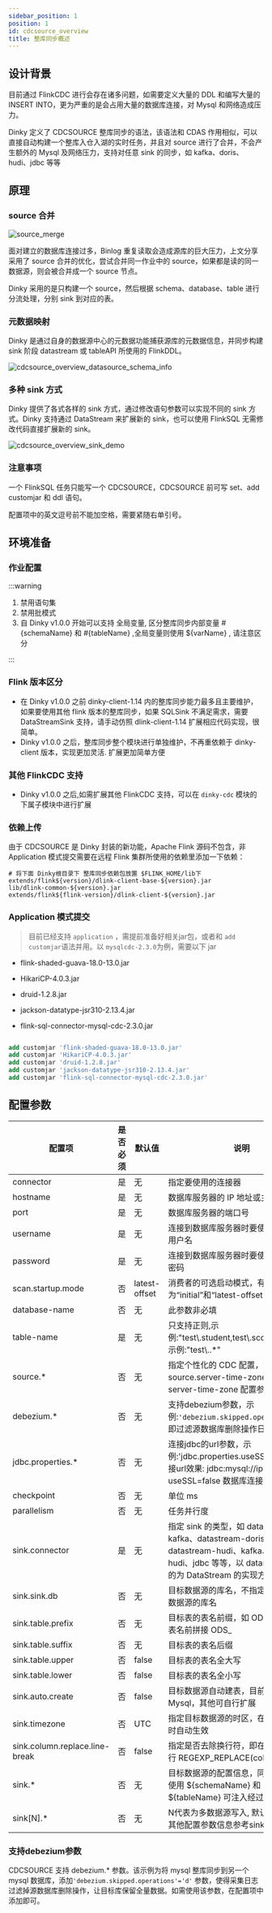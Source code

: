 ```yaml
---
sidebar_position: 1
position: 1
id: cdcsource_overview
title: 整库同步概述
---
```


## 设计背景

目前通过 FlinkCDC 进行会存在诸多问题，如需要定义大量的 DDL 和编写大量的 INSERT INTO，更为严重的是会占用大量的数据库连接，对
Mysql 和网络造成压力。

Dinky 定义了 CDCSOURCE 整库同步的语法，该语法和 CDAS 作用相似，可以直接自动构建一个整库入仓入湖的实时任务，并且对 source
进行了合并，不会产生额外的 Mysql 及网络压力，支持对任意 sink 的同步，如 kafka、doris、hudi、jdbc 等等

## 原理

### source 合并

![source_merge](http://pic.dinky.org.cn/dinky/docs/zh-CN/data_integration_guide/cdcsource_statementssource_merge.png)

面对建立的数据库连接过多，Binlog 重复读取会造成源库的巨大压力，上文分享采用了 source 合并的优化，尝试合并同一作业中的
source，如果都是读的同一数据源，则会被合并成一个 source 节点。

Dinky 采用的是只构建一个 source，然后根据 schema、database、table 进行分流处理，分别 sink 到对应的表。

### 元数据映射

Dinky 是通过自身的数据源中心的元数据功能捕获源库的元数据信息，并同步构建 sink 阶段 datastream 或 tableAPI 所使用的
FlinkDDL。

![cdcsource_overview_datasource_schema_info](http://pic.dinky.org.cn/dinky/docs/zh-CN/practical_guide/cdcsource_practice/cdcsource_overview/cdcsource_overview_datasource_schema_info.png)

### 多种 sink 方式

Dinky 提供了各式各样的 sink 方式，通过修改语句参数可以实现不同的 sink 方式。Dinky 支持通过 DataStream 来扩展新的
sink，也可以使用 FlinkSQL 无需修改代码直接扩展新的 sink。

![cdcsource_overview_sink_demo](http://pic.dinky.org.cn/dinky/docs/zh-CN/practical_guide/cdcsource_practice/cdcsource_overview/cdcsource_overview_sink_demo.png)

### 注意事项
一个 FlinkSQL 任务只能写一个 CDCSOURCE，CDCSOURCE 前可写 set、add customjar 和 ddl 语句。

配置项中的英文逗号前不能加空格，需要紧随右单引号。

## 环境准备

### 作业配置

:::warning

1. 禁用语句集
2. 禁用批模式
3. 自 Dinky v1.0.0 开始可以支持 全局变量, 区分整库同步内部变量 #{schemaName} 和 #{tableName} ,全局变量则使用 ${varName} , 请注意区分

:::

### Flink 版本区分

- 在 Dinky v1.0.0 之前 dinky-client-1.14 内的整库同步能力最多且主要维护，如果要使用其他 flink 版本的整库同步，如果 SQLSink
  不满足需求，需要DataStreamSink 支持，请手动仿照 dlink-client-1.14 扩展相应代码实现，很简单。
- Dinky v1.0.0 之后，整库同步整个模块进行单独维护，不再重依赖于 dinky-client 版本，实现更加灵活. 扩展更加简单方便

### 其他 FlinkCDC 支持

- Dinky v1.0.0 之后,如需扩展其他 FlinkCDC 支持，可以在 `dinky-cdc` 模块的下属子模块中进行扩展

### 依赖上传

由于 CDCSOURCE 是 Dinky 封装的新功能，Apache Flink 源码不包含，非 Application 模式提交需要在远程 Flink 集群所使用的依赖里添加一下依赖：

```
# 将下面 Dinky根目录下 整库同步依赖包放置 $FLINK_HOME/lib下
extends/flink${version}/dlink-client-base-${version}.jar
lib/dlink-common-${version}.jar
extends/flink${flink-version}/dlink-client-${version}.jar
```

### Application 模式提交

> 目前已经支持 `application` ，需提前准备好相关jar包，或者和 `add customjar`语法并用。以 `mysqlcdc-2.3.0`为例，需要以下 jar

* flink-shaded-guava-18.0-13.0.jar

* HikariCP-4.0.3.jar

* druid-1.2.8.jar

* jackson-datatype-jsr310-2.13.4.jar

* flink-sql-connector-mysql-cdc-2.3.0.jar

```sql

add customjar 'flink-shaded-guava-18.0-13.0.jar'
add customjar 'HikariCP-4.0.3.jar'
add customjar 'druid-1.2.8.jar'
add customjar 'jackson-datatype-jsr310-2.13.4.jar'  
add customjar 'flink-sql-connector-mysql-cdc-2.3.0.jar'

```

## 配置参数

| 配置项                            | 是否必须 | 默认值           | 说明                                                                                                                           |
|--------------------------------|------|---------------|------------------------------------------------------------------------------------------------------------------------------|
| connector                      | 是    | 无             | 指定要使用的连接器                                                                                                                    |
| hostname                       | 是    | 无             | 数据库服务器的 IP 地址或主机名                                                                                                            |
| port                           | 是    | 无             | 数据库服务器的端口号                                                                                                                   |
| username                       | 是    | 无             | 连接到数据库服务器时要使用的数据库的用户名                                                                                                        |
| password                       | 是    | 无             | 连接到数据库服务器时要使用的数据库的密码                                                                                                         |
| scan.startup.mode              | 否    | latest-offset | 消费者的可选启动模式，有效枚举为“initial”和“latest-offset”                                                                                    |
| database-name                  | 否    | 无             | 此参数非必填                                                                                                                       |
| table-name                     | 是    | 无             | 只支持正则,示例:"test\\.student,test\\.score"，所有表示例:"test\\..*"                                                                     |
| source.*                       | 否    | 无             | 指定个性化的 CDC 配置，如 source.server-time-zone 即为 server-time-zone 配置参数。                                                            |
| debezium.*                     | 否    | 无             | 支持debezium参数，示例:`'debezium.skipped.operations'='d'` 即过滤源数据库删除操作日志。                                                           |
| jdbc.properties.*              | 否    | 无             | 连接jdbc的url参数，示例:'jdbc.properties.useSSL' = 'false' 连接url效果: jdbc:mysql://ip:3306/db?useSSL=false 数据库连接参数                     |
| checkpoint                     | 否    | 无             | 单位 ms                                                                                                                        |
| parallelism                    | 否    | 无             | 任务并行度                                                                                                                        |
| sink.connector                 | 是    | 无             | 指定 sink 的类型，如 datastream-kafka、datastream-doris、datastream-hudi、kafka、doris、hudi、jdbc 等等，以 datastream- 开头的为 DataStream 的实现方式 |
| sink.sink.db                   | 否    | 无             | 目标数据源的库名，不指定时默认使用源数据源的库名                                                                                                     |
| sink.table.prefix              | 否    | 无             | 目标表的表名前缀，如 ODS_ 即为所有的表名前拼接 ODS_                                                                                              |
| sink.table.suffix              | 否    | 无             | 目标表的表名后缀                                                                                                                     |
| sink.table.upper               | 否    | false         | 目标表的表名全大写                                                                                                                    |
| sink.table.lower               | 否    | false         | 目标表的表名全小写                                                                                                                    |
| sink.auto.create               | 否    | false         | 目标数据源自动建表，目前只支持 Mysql，其他可自行扩展                                                                                                |
| sink.timezone                  | 否    | UTC           | 指定目标数据源的时区，在数据类型转换时自动生效                                                                                                      |
| sink.column.replace.line-break | 否    | false         | 指定是否去除换行符，即在数据转换中进行 REGEXP_REPLACE(column, '\\n', '')                                                                        |
| sink.*                         | 否    | 无             | 目标数据源的配置信息，同 FlinkSQL，使用 ${schemaName} 和 ${tableName} 可注入经过处理的源表名                                                            |
| sink[N].*                      | 否    | 无             | N代表为多数据源写入, 默认从0开始到N, 其他配置参数信息参考sink.*的配置.                                                                                   |

### 支持debezium参数

CDCSOURCE 支持 debezium.* 参数。该示例为将 mysql 整库同步到另一个 mysql 数据库，添加`'debezium.skipped.operations'='d'`
参数，使得采集日志过滤掉源数据库删除操作，让目标库保留全量数据。如需使用该参数，在配置项中添加即可。

